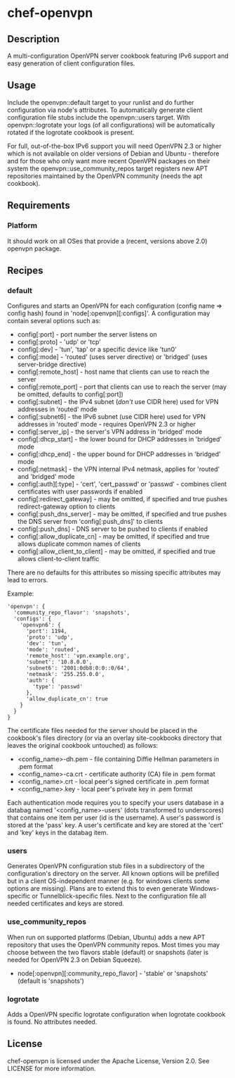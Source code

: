 # chef-openvpn

## Description

A multi-configuration OpenVPN server cookbook featuring IPv6 support and easy generation of client configuration files.

## Usage

Include the openvpn::default target to your runlist and do further configuration via node's attributes. To automatically generate client configuration file stubs include the openvpn::users target. With openvpn::logrotate your logs (of all configurations) will be automatically rotated if the logrotate cookbook is present.

For full, out-of-the-box IPv6 support you will need OpenVPN 2.3 or higher which is not available on older versions of Debian and Ubuntu - therefore and for those who only want more recent OpenVPN packages on their system the openvpn::use_community_repos target registers new APT repositories maintained by the OpenVPN community (needs the apt cookbook).

## Requirements

### Platform

It should work on all OSes that provide a (recent, versions above 2.0) openvpn package.

## Recipes

### default

Configures and starts an OpenVPN for each configuration (config name => config hash) found in 'node[:openvpn][:configs]'. A configuration may contain several options such as:

* config[:port] - port number the server listens on
* config[:proto] - 'udp' or 'tcp'
* config[:dev] - 'tun', 'tap' or a specific device like 'tun0'
* config[:mode] - 'routed' (uses server directive) or 'bridged' (uses server-bridge directive)
* config[:remote_host] - host name that clients can use to reach the server
* config[:remote_port] - port that clients can use to reach the server (may be omitted, defaults to config[:port])
* config[:subnet] - the IPv4 subnet (*don't* use CIDR here) used for VPN addresses in 'routed' mode
* config[:subnet6] - the IPv6 subnet (use CIDR here) used for VPN addresses in 'routed' mode - requires OpenVPN 2.3 or higher
* config[:server_ip] - the server's VPN address in 'bridged' mode
* config[:dhcp_start] - the lower bound for DHCP addresses in 'bridged' mode
* config[:dhcp_end] - the upper bound for DHCP addresses in 'bridged' mode
* config[:netmask] - the VPN internal IPv4 netmask, applies for 'routed' and 'bridged' mode
* config[:auth][:type] - 'cert', 'cert_passwd' or 'passwd' - combines client certificates with user passwords if enabled
* config[:redirect_gateway] - may be omitted, if specified and true pushes redirect-gateway option to clients
* config[:push_dns_server] - may be omitted, if specified and true pushes the DNS server from 'config[:push_dns]' to clients
* config[:push_dns] - DNS server to be pushed to clients if enabled
* config[:allow_duplicate_cn] - may be omitted, if specified and true allows duplicate common names of clients
* config[:allow_client_to_client] - may be omitted, if specified and true allows client-to-client traffic

There are no defaults for this attributes so missing specific attributes may lead to errors.

Example:

	'openvpn': {
      'community_repo_flavor': 'snapshots',
      'configs': {
        'openvpn6': {
          'port': 1194,
          'proto': 'udp',
          'dev': 'tun',
          'mode': 'routed',
          'remote_host': 'vpn.example.org',
          'subnet': '10.8.0.0',
          'subnet6': '2001:0db8:0:0::0/64',
          'netmask': '255.255.0.0',
          'auth': {
            'type': 'passwd'
          },
          'allow_duplicate_cn': true
        }
      }
    }

The certificate files needed for the server should be placed in the cookbook's files directory (or via an overlay site-cookbooks directory that leaves the original cookbook untouched) as follows:

* <config_name>-dh.pem - file containing Diffie Hellman parameters in .pem format
* <config_name>-ca.crt - certificate authority (CA) file in .pem format
* <config_name>.crt - local peer's signed certificate in .pem format
* <config_name>.key - local  peer's  private  key in .pem format

Each authentication mode requires you to specify your users database in a databag named '<config_name>-users' (dots transformed to underscores) that contains one item per user (id is the username). A user's password is stored at the 'pass' key. A user's certificate and key are stored at the 'cert' and 'key' keys in the databag item.

### users

Generates OpenVPN configuration stub files in a subdirectory of the configuration's directory on the server. All known options will be prefilled but in a client OS-independent manner (e.g. for windows clients some options are missing). Plans are to extend this to even generate Windows-specific or Tunnelblick-specific files.
Next to the configuration file all needed certificates and keys are stored.

### use_community_repos

When run on supported platforms (Debian, Ubuntu) adds a new APT repository that uses the OpenVPN community repos. Most times you may choose between the two flavors stable (default) or snapshots (later is needed for OpenVPN 2.3 on Debian Squeeze).

* node[:openvpn][:community_repo_flavor] - 'stable' or 'snapshots' (default is 'snapshots')

### logrotate

Adds a OpenVPN specific logrotate configuration when logrotate cookbook is found. No attributes needed.

## License

chef-openvpn is licensed under the Apache License, Version 2.0. See LICENSE for more information.
